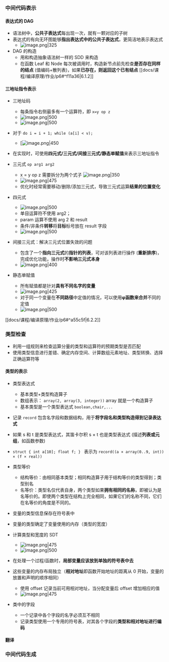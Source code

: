### 中间代码表示
#### 表达式的 DAG
- 语法树中，**公共子表达式**每出现一次，就有一颗对应的子树
- 表达式的有向无环图能够**指出表达式中的公共子表达式**，更简洁地表示表达式
	- ![image.png|325](https://thdlrt.oss-cn-beijing.aliyuncs.com/20240410010624.png)
- DAG 的构造
	- 用和构造抽象语法树一样的 SDD 来构造
	- 在函数 Leaf 和 Node 每次被调用时，构造新节点前先检查**是否存在同样的结点** (值编码+散列表)，如果**已存在，则返回这个已有结点**
[[docs/课程/编译原理/作业/p6#^f11a36|6.1.2]]
#### 三地址指令表示
- 三地址码
	- 每条指令右侧最多有一个运算符，即 `x=y op z`
	- ![image.png|500](https://thdlrt.oss-cn-beijing.aliyuncs.com/20240410012128.png)
	- ![image.png|500](https://thdlrt.oss-cn-beijing.aliyuncs.com/20240410012328.png)
- 对于 `do i = i + 1; while (a[i] < v);`
	- [![image.png|450](https://thdlrt.oss-cn-beijing.aliyuncs.com/20240410012552.png)
- 在实现时，可使用**四元式/三元式/间接三元式/静态单赋值**来表示三地址指令
- 三元式 `op arg1 arg2`
	- x = y op z 需要拆分为两个式子 ![image.png|350](https://thdlrt.oss-cn-beijing.aliyuncs.com/20240410013210.png)
	- ![image.png|475](https://thdlrt.oss-cn-beijing.aliyuncs.com/20240410013233.png)
	- 优化时经常需要移动/删除/添加三元式，导致三元式运算**结果的位置变化**

- 四元式
	- ![image.png|500](https://thdlrt.oss-cn-beijing.aliyuncs.com/20240410012858.png)
	- 单目运算符不使用 arg2；
	- param 运算不使用 arg 2 和 result
	- 条件/非条件**转移**将**目标**标号放在 result 字段
	- ![image.png|500](https://thdlrt.oss-cn-beijing.aliyuncs.com/20240410012956.png)

- 间接三元式：解决三元式位置失效的问题
	- 包含了一个**指向三元式**的**指针的列表**，可对该列表进行操作 (**重新排序**)，完成优化功能，操作时**不影响三元式本身**
	- ![image.png|400](https://thdlrt.oss-cn-beijing.aliyuncs.com/20240410013424.png)

- 静态单赋值
	- 所有赋值都是针对**具有不同名字的变量**
	- ![image.png|425](https://thdlrt.oss-cn-beijing.aliyuncs.com/20240410013544.png)
	- 对于同一个变量在**不同路径**中定值的情况，可以使用**φ函数来合并**不同的定值
	- ![image.png|500](https://thdlrt.oss-cn-beijing.aliyuncs.com/20240410013852.png)

[[docs/课程/编译原理/作业/p6#^a55c5f|6.2.2]]
### 类型检查
- 利用一组规则来检查运算分量的类型和运算符的预期类型是否匹配
- 使用类型信息进行差错、确定内存空间、计算数组元素地址、类型转换、选择正确运算符等
#### 类型的表示
- 类型表达式
	- 基本类型+类型构造算子
	- 数组表示： `array(2, array(3, integer))` array 就是一个构造算子
	- 基本类型是一个类型表达式 `boolean,chair,...`
- 记录 `record` 包含名字段和数据结构，用于**将字段名和类型构造得到记录表达式**
- 如果 s 和 t 是类型表达式，其笛卡尔积 s × t 也是类型表达式 (描述**列表或元组**，如函数参数)
- `struct { int a[10]; float f; } ` 表示为 `record((a × array(0..9, int)) × (f × real))`

- 类型等价
	- 结构等价：由相同基本类型；相同构造算子用于结构等价的类型得到；类型别名
	- 名等价：类型名仅代表自身，两个类型如果**拥有相同的名称**，即被认为是名等价的。即使两个类型在结构上完全相同，如果它们的名称不同，它们在名等价的角度是不同的。

- 变量的类型信息保存在符号表中
- 变量的类型确定了变量使用的内存（类型的宽度）
- 计算类型和宽度的 SDT
	- ![image.png|475](https://thdlrt.oss-cn-beijing.aliyuncs.com/20240416223734.png)
	- ![image.png|500](https://thdlrt.oss-cn-beijing.aliyuncs.com/20240416223758.png)

- 在处理一个过程/函数时，**局部变量应该放到单独的符号表中去**
- 这些变量的内存布局独立（**相对地址**即函数开始地址的距离从 0 开始，变量的放置和声明的顺序相同）
	- 使用 offset 记录当前可用相对地址，当分配变量后 offset 增加相应的值
	- ![image.png|475](https://thdlrt.oss-cn-beijing.aliyuncs.com/20240416224114.png)

- 类中的字段
	- 一个记录中各个字段的名字必须互不相同
	- 记录类型使用一个专用的符号表，对其各个字段的**类型和相对地址进行编码**
#### 翻译

### 中间代码生成